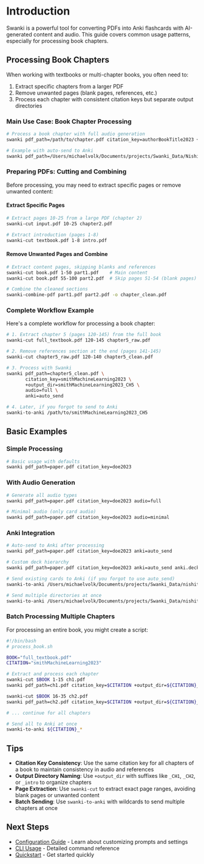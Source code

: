 # Introduction

Swanki is a powerful tool for converting PDFs into Anki flashcards with AI-generated content and audio. This guide covers common usage patterns, especially for processing book chapters.

## Processing Book Chapters

When working with textbooks or multi-chapter books, you often need to:
1. Extract specific chapters from a larger PDF
2. Remove unwanted pages (blank pages, references, etc.)
3. Process each chapter with consistent citation keys but separate output directories

### Main Use Case: Book Chapter Processing

```bash
# Process a book chapter with full audio generation
swanki pdf_path=/path/to/chapter.pdf citation_key=authorBookTitle2023 +output_dir=authorBookTitle2023_CH1 audio=full

# Example with auto-send to Anki
swanki pdf_path=/Users/michaelvolk/Documents/projects/Swanki_Data/Nishitani/Nishitani_intro.pdf citation_key=nishitaniSelfovercomingNihilism1990a +output_dir=nishitaniSelfovercomingNihilism1990a_intro audio=full anki=auto_send
```

### Preparing PDFs: Cutting and Combining

Before processing, you may need to extract specific pages or remove unwanted content:

#### Extract Specific Pages
```bash
# Extract pages 10-25 from a large PDF (chapter 2)
swanki-cut input.pdf 10-25 chapter2.pdf

# Extract introduction (pages 1-8)
swanki-cut textbook.pdf 1-8 intro.pdf
```

#### Remove Unwanted Pages and Combine
```bash
# Extract content pages, skipping blanks and references
swanki-cut book.pdf 1-50 part1.pdf    # Main content
swanki-cut book.pdf 55-100 part2.pdf  # Skip pages 51-54 (blank pages)

# Combine the cleaned sections
swanki-combine-pdf part1.pdf part2.pdf -o chapter_clean.pdf
```

### Complete Workflow Example

Here's a complete workflow for processing a book chapter:

```bash
# 1. Extract chapter 5 (pages 120-145) from the full book
swanki-cut full_textbook.pdf 120-145 chapter5_raw.pdf

# 2. Remove references section at the end (pages 141-145)
swanki-cut chapter5_raw.pdf 120-140 chapter5_clean.pdf

# 3. Process with Swanki
swanki pdf_path=chapter5_clean.pdf \
       citation_key=smithMachineLearning2023 \
       +output_dir=smithMachineLearning2023_CH5 \
       audio=full \
       anki=auto_send

# 4. Later, if you forgot to send to Anki
swanki-to-anki /path/to/smithMachineLearning2023_CH5
```

## Basic Examples

### Simple Processing
```bash
# Basic usage with defaults
swanki pdf_path=paper.pdf citation_key=doe2023
```

### With Audio Generation
```bash
# Generate all audio types
swanki pdf_path=paper.pdf citation_key=doe2023 audio=full

# Minimal audio (only card audio)
swanki pdf_path=paper.pdf citation_key=doe2023 audio=minimal
```

### Anki Integration
```bash
# Auto-send to Anki after processing
swanki pdf_path=paper.pdf citation_key=doe2023 anki=auto_send

# Custom deck hierarchy
swanki pdf_path=paper.pdf citation_key=doe2023 anki=auto_send anki.deck_name="Textbooks::MachineLearning::{citation_key}"

# Send existing cards to Anki (if you forgot to use auto_send)
swanki-to-anki /Users/michaelvolk/Documents/projects/Swanki_Data/nishitaniSelfovercomingNihilism1990a_intro

# Send multiple directories at once
swanki-to-anki /Users/michaelvolk/Documents/projects/Swanki_Data/nishitaniSelfovercomingNihilism1990a_*
```

### Batch Processing Multiple Chapters

For processing an entire book, you might create a script:

```bash
#!/bin/bash
# process_book.sh

BOOK="full_textbook.pdf"
CITATION="smithMachineLearning2023"

# Extract and process each chapter
swanki-cut $BOOK 1-15 ch1.pdf
swanki pdf_path=ch1.pdf citation_key=$CITATION +output_dir=${CITATION}_CH1 audio=full

swanki-cut $BOOK 16-35 ch2.pdf
swanki pdf_path=ch2.pdf citation_key=$CITATION +output_dir=${CITATION}_CH2 audio=full

# ... continue for all chapters

# Send all to Anki at once
swanki-to-anki ${CITATION}_*
```

## Tips

- **Citation Key Consistency**: Use the same citation key for all chapters of a book to maintain consistency in audio and references
- **Output Directory Naming**: Use `+output_dir` with suffixes like `_CH1`, `_CH2`, or `_intro` to organize chapters
- **Page Extraction**: Use `swanki-cut` to extract exact page ranges, avoiding blank pages or unwanted content
- **Batch Sending**: Use `swanki-to-anki` with wildcards to send multiple chapters at once

## Next Steps

- [Configuration Guide](configuration.md) - Learn about customizing prompts and settings
- [CLI Usage](cli-usage.md) - Detailed command reference
- [Quickstart](quickstart.md) - Get started quickly